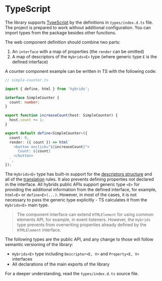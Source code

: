 # TypeScript

The library supports [TypeScript](https://www.typescriptlang.org/) by the definitions in `types/index.d.ts` file. The project is prepared to work without additional configuration. You can import types from the package besides other functions.

The web component definition should combine two parts:

1. An `interface` with a map of properties (the `render` can be omitted)
2. A map of descriptors of the `Hybrids<E>` type (where generic type `E` is the defined interface)

A counter component example can be written in TS with the following code:

```typescript
// simple-counter.ts

import { define, html } from 'hybrids';

interface SimpleCounter {
  count: number;
}

export function increaseCount(host: SimpleCounter) {
  host.count += 1;
}

export default define<SimpleCounter>({
  count: 0,
  render: ({ count }) => html`
    <button onclick="${increaseCount}">
      Count: ${count}
    </button>
  `,
});
```

The `Hybrids<E>` type has built-in support for the [descriptors structure](../core-concepts/descriptors.md) and all of the [translation](../core-concepts/translation.md) rules. It also prevents defining properties not declared in the interface. All hybrids public APIs support generic type `<E>` for providing the additional information from the defined interface, for example, `html<E>` or `define<E>(...)`. However, in most of the cases, it is not necessary to pass the generic type explicitly - TS calculates it from the `Hybrids<E>` main type.

> The component interface can extend `HTMLElement` for using common elements API, for example, in event listeners. However, the `Hybrids` type prevents from overwriting properties already defined by the `HTMLElement` interface.

The following types are the public API, and any change to those will follow semantic versioning of the library:

* `Hybrids<E>` type including `Descriptor<E, V>` and `Property<E, V>` interfaces
* All declarations of the main exports of the library

For a deeper understanding, read the `types/index.d.ts` source file.
